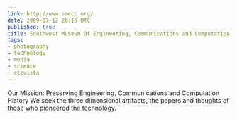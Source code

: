 ```yaml
---
link: http://www.smecc.org/
date: 2009-07-12 20:15 UTC
published: true
title: Southwest Museum Of Engineering, Communications and Computation
tags:
- photography
- technology
- media
- science
- ctcvista
---
```


Our Mission: Preserving Engineering, Communications and Computation History
 We seek the three dimensional artifacts, the papers and thoughts  of those who pioneered the technology.
